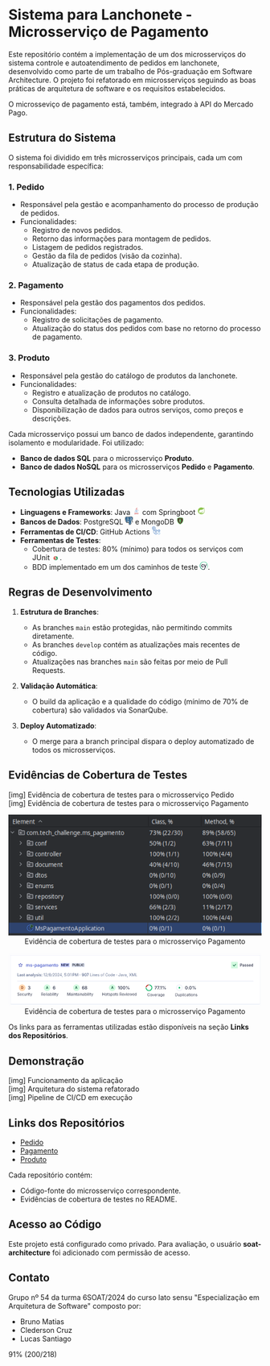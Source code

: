 # Sistema para Lanchonete - Microsserviço de Pagamento

Este repositório contém a implementação de um dos microsserviços do sistema controle e autoatendimento de pedidos em lanchonete, desenvolvido como parte de um trabalho de Pós-graduação em Software Architecture. O projeto foi refatorado em microsserviços seguindo as boas práticas de arquitetura de software e os requisitos estabelecidos.

O microsseviço de pagamento está, também, integrado à API do Mercado Pago.

## Estrutura do Sistema

O sistema foi dividido em três microsserviços principais, cada um com responsabilidade específica:

### **1. Pedido**
- Responsável pela gestão e acompanhamento do processo de produção de pedidos.
- Funcionalidades:
    - Registro de novos pedidos.
    - Retorno das informações para montagem de pedidos.
    - Listagem de pedidos registrados.
    - Gestão da fila de pedidos (visão da cozinha).
    - Atualização de status de cada etapa de produção.

### **2. Pagamento**
- Responsável pela gestão dos pagamentos dos pedidos.
- Funcionalidades:
    - Registro de solicitações de pagamento.
    - Atualização do status dos pedidos com base no retorno do processo de pagamento.

### **3. Produto**
- Responsável pela gestão do catálogo de produtos da lanchonete.
- Funcionalidades:
    - Registro e atualização de produtos no catálogo.
    - Consulta detalhada de informações sobre produtos.
    - Disponibilização de dados para outros serviços, como preços e descrições.

Cada microsserviço possui um banco de dados independente, garantindo isolamento e modularidade. Foi utilizado:
- **Banco de dados SQL** para o microsserviço **Produto**.
- **Banco de dados NoSQL** para os microsserviços **Pedido** e **Pagamento**.

## Tecnologias Utilizadas

- **Linguagens e Frameworks**: Java <img src="./docs/logos/java-logo.png" width="16"></img> com Springboot <img src="./docs/logos/spring-boot-logo.png" width="16"></img>
- **Bancos de Dados**: PostgreSQL <img src="./docs/logos/postgresql-logo.png" width="16"></img> e MongoDB <img src="./docs/logos/mongodb-logo.png" width="16"></img>
- **Ferramentas de CI/CD**: GitHub Actions <img src="./docs/logos/github-actions-logo.png" width="16"></img>
- **Ferramentas de Testes**:
    - Cobertura de testes: 80% (mínimo) para todos os serviços com JUnit <img src="./docs/logos/junit.png" width="16"></img>.
    - BDD implementado em um dos caminhos de teste <img src="./docs/logos/cypress-logo.png" width="16"></img>.

## Regras de Desenvolvimento

1. **Estrutura de Branches**:
    - As branches `main` estão protegidas, não permitindo commits diretamente.
    - As branches `develop` contém as atualizações mais recentes de código.
    - Atualizações nas branches `main` são feitas por meio de Pull Requests.

2. **Validação Automática**:
    - O build da aplicação e a qualidade do código (mínimo de 70% de cobertura) são validados via SonarQube.

3. **Deploy Automatizado**:
    - O merge para a branch principal dispara o deploy automatizado de todos os microsserviços.

## Evidências de Cobertura de Testes

[img] Evidência de cobertura de testes para o microsserviço Pedido  
[img] Evidência de cobertura de testes para o microsserviço Pagamento

<p align="center">
    <img src="./docs/coverage/ms-payment-coverage.png"><br>Evidência de cobertura de testes para o microsserviço Pagamento</img>
</p>

<p align="center">
    <img src="./docs/coverage/ms-payment-coverage-sonar.png"><br>Evidência de cobertura de testes para o microsserviço Pagamento</img>
</p>

Os links para as ferramentas utilizadas estão disponíveis na seção **Links dos Repositórios**.

## Demonstração

[img] Funcionamento da aplicação  
[img] Arquitetura do sistema refatorado  
[img] Pipeline de CI/CD em execução

## Links dos Repositórios

- [Pedido](https://github.com/6SOATGP54/tech-challenge-ms-pedido)
- [Pagamento](https://github.com/6SOATGP54/tech-challenge-ms-pagamento)
- [Produto](https://github.com/6SOATGP54/tech-challenge-ms-produto)

Cada repositório contém:
- Código-fonte do microsserviço correspondente.
- Evidências de cobertura de testes no README.

## Acesso ao Código

Este projeto está configurado como privado. Para avaliação, o usuário **soat-architecture** foi adicionado com permissão de acesso.

## Contato

Grupo nº 54 da turma 6SOAT/2024 do curso lato sensu "Especialização em Arquitetura de Software" composto por:
- Bruno Matias
- Clederson Cruz
- Lucas Santiago

91% (200/218)      
